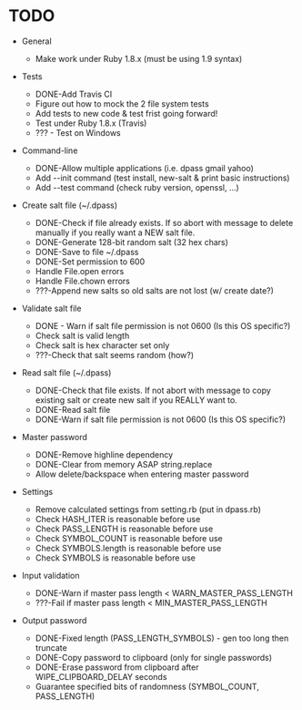 # TODO


* General
  * Make work under Ruby 1.8.x (must be using 1.9 syntax)


* Tests
  * DONE-Add Travis CI
  * Figure out how to mock the 2 file system tests
  * Add tests to new code & test frist going forward!
  * Test under Ruby 1.8.x (Travis)
  * ??? - Test on Windows


* Command-line
  * DONE-Allow multiple applications (i.e. dpass gmail yahoo)
  * Add --init command (test install, new-salt & print basic instructions)
  * Add --test command (check ruby version, openssl, ...)


* Create salt file (~/.dpass)
  * DONE-Check if file already exists. If so abort with message to delete manually if you really want a NEW salt file.
  * DONE-Generate 128-bit random salt (32 hex chars)
  * DONE-Save to file ~/.dpass
  * DONE-Set permission to 600
  * Handle File.open errors
  * Handle File.chown errors
  * ???-Append new salts so old salts are not lost (w/ create date?)


* Validate salt file
  * DONE - Warn if salt file permission is not 0600 (Is this OS specific?)
  * Check salt is valid length
  * Check salt is hex character set only
  * ???-Check that salt seems random (how?)

* Read salt file (~/.dpass)
  * DONE-Check that file exists. If not abort with message to copy existing salt or create new salt if you REALLY want to.
  * DONE-Read salt file
  * DONE-Warn if salt file permission is not 0600 (Is this OS specific?)

* Master password
  * DONE-Remove highline dependency
  * DONE-Clear from memory ASAP string.replace
  * Allow delete/backspace when entering master password

* Settings
  * Remove calculated settings from setting.rb (put in dpass.rb)
  * Check HASH_ITER is reasonable before use
  * Check PASS_LENGTH is reasonable before use
  * Check SYMBOL_COUNT is reasonable before use
  * Check SYMBOLS.length is reasonable before use
  * Check SYMBOLS is reasonable before use

* Input validation
  * DONE-Warn if master pass length < WARN_MASTER_PASS_LENGTH
  * ???-Fail if master pass length < MIN_MASTER_PASS_LENGTH

* Output password
  * DONE-Fixed length (PASS_LENGTH_SYMBOLS) - gen too long then truncate
  * DONE-Copy password to clipboard (only for single passwords)
  * DONE-Erase password from clipboard after WIPE_CLIPBOARD_DELAY seconds
  * Guarantee specified bits of randomness (SYMBOL_COUNT, PASS_LENGTH)
